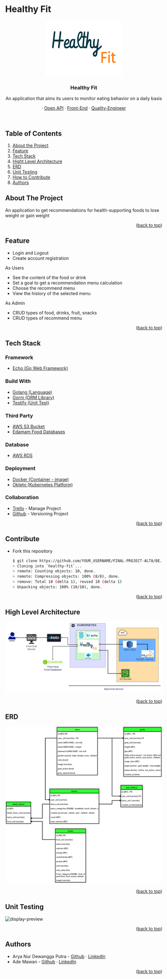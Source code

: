 <div id="top"></div>

# Healthy Fit

<!-- PROJECT LOGO -->
<div align="center">
  <a href="https://raw.githubusercontent.com/FINAL-PROJECT-ALTA/FE/development/image/logo-white.png">
    <img src="https://raw.githubusercontent.com/FINAL-PROJECT-ALTA/FE/development/image/logo-white.png" alt="Logo" width="250" height="180">
  </a>

  <h3 align="center">Healthy Fit</h3>
  <p align="center">
   An application that aims its users to monitor eating behavior on a daily basis
    <br />
    <div id = "other-software-design"></div>
    ·
     <a href="https://app.swaggerhub.com/apis/aaryadewangga/Final_Project/1.0#/">Open API</a>
    ·
    <a href="https://github.com/FINAL-PROJECT-ALTA/FE">Front-End</a>
    ·
    <a href="https://github.com/FINAL-PROJECT-ALTA/QE">Quality-Engineer</a>
  </p>
</div>
<br />

<!-- TABLE OF CONTENTS -->
## Table of Contents
1. [About the Project](#about-the-project)
2. [Feature](#feture)
3. [Tech Stack](#tech-stack)
4. [Hight Level Architecture](#high-level-architecture)
5. [ERD](#erd)
6. [Unit Testing](#unit-testing)
6. [How to Contribute](#contribute)
7. [Authors](#authors)

<!-- ABOUT THE PROJECT -->
## About The Project
An application to get recommendations for health-supporting foods to lose weight or gain weight


<p align="right">(<a href="#top">back to top</a>)</p>

## Feature
-  Login and Logout
-  Create account registration

As Users
-  See the content of the food or drink
-  Set a goal to get a recommendation menu calculation
-  Choose the recommend menu
-  View the history of the selected menu

As Admin
-  CRUD types of food, drinks, fruit, snacks
-  CRUD types of recommend menu


<p align="right">(<a href="#top">back to top</a>)</p>

## Tech Stack
### Framework
- [Echo (Go Web Framework)](https://echo.labstack.com/)

### Build With
- [Golang (Language)](https://go.dev/) 
- [Gorm (ORM Library)](https://aws.amazon.com/id/?nc2=h_lg)
- [Testify (Unit Test)](https://github.com/stretchr/testify)

### Third Party
- [AWS S3 Bucket](https://aws.amazon.com/id/?nc2=h_lg)
- [Edamam Food Databases](https://www.edamam.com/)

### Database
- [AWS RDS](https://aws.amazon.com/id/?nc2=h_lg)

### Deployment
- [Docker (Container - image)](https://hub.docker.com/)
- [Okteto (Kubernetes Platform)](https://www.okteto.com/)

### Collaboration 
- [Trello](https://trello.com/) - Manage Project
- [Github](https://github.com/) - Versioning Project

<p align="right">(<a href="#top">back to top</a>)</p>

<!-- Preview -->
## Contribute

- Fork this repository

    ```sh
    $ git clone https://github.com/YOUR_USERNAME/FINAL-PROJECT-ALTA/BE.git
    > Cloning into `healthy-fit`...
    > remote: Counting objects: 10, done.
    > remote: Compressing objects: 100% (8/8), done.
    > remove: Total 10 (delta 1), reused 10 (delta 1)
    > Unpacking objects: 100% (10/10), done.
    ```
<p align="right">(<a href="#top">back to top</a>)</p>


<!-- HLA -->
## High Level Architecture

<img src="./doc/HLA.png" alt="display-preview">

<p align="right">(<a href="#top">back to top</a>)</p>

<!-- ERD -->
## ERD

<img src="./doc/ERD.png" alt="display-preview">

<p align="right">(<a href="#top">back to top</a>)</p>

<!-- Testing -->
## Unit Testing

<img src="" alt="display-preview">

<p align="right">(<a href="#top">back to top</a>)</p>

<!-- CONTACT -->
## Authors
* Arya Nur Dewangga Putra - [Github](https://github.com/aaryadewangga) · [LinkedIn](https://www.linkedin.com/in/aryadewangga/)
* Ade Mawan - [Github](https://github.com/ademawan) · [LinkedIn](https://www.linkedin.com/in/ade-mawan-527657177/)

<p align="right">(<a href="#top">back to top</a>)</p>
